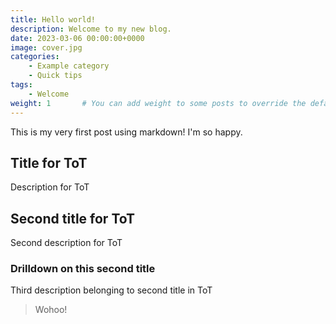 ```yaml
---
title: Hello world!
description: Welcome to my new blog.
date: 2023-03-06 00:00:00+0000
image: cover.jpg
categories:
    - Example category
    - Quick tips
tags:
    - Welcome
weight: 1       # You can add weight to some posts to override the default sorting (date descending)
---
```


This is my very first post using markdown! I'm so happy.

## Title for ToT

Description for ToT

## Second title for  ToT

Second description for ToT

### Drilldown on this second title

Third description belonging to second title in ToT

> Wohoo!